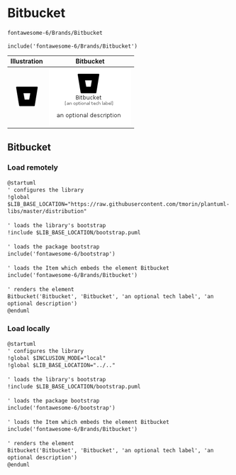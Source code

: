 # Bitbucket


```text
fontawesome-6/Brands/Bitbucket
```

```text
include('fontawesome-6/Brands/Bitbucket')
```



| Illustration | Bitbucket |
| :---: | :---: |
| ![illustration for Illustration](../../fontawesome-6/Brands/Bitbucket.png) | ![illustration for Bitbucket](../../fontawesome-6/Brands/Bitbucket.Local.png) |




## Bitbucket

### Load remotely
```plantuml
@startuml
' configures the library
!global $LIB_BASE_LOCATION="https://raw.githubusercontent.com/tmorin/plantuml-libs/master/distribution"

' loads the library's bootstrap
!include $LIB_BASE_LOCATION/bootstrap.puml

' loads the package bootstrap
include('fontawesome-6/bootstrap')

' loads the Item which embeds the element Bitbucket
include('fontawesome-6/Brands/Bitbucket')

' renders the element
Bitbucket('Bitbucket', 'Bitbucket', 'an optional tech label', 'an optional description')
@enduml
```

### Load locally
```plantuml
@startuml
' configures the library
!global $INCLUSION_MODE="local"
!global $LIB_BASE_LOCATION="../.."

' loads the library's bootstrap
!include $LIB_BASE_LOCATION/bootstrap.puml

' loads the package bootstrap
include('fontawesome-6/bootstrap')

' loads the Item which embeds the element Bitbucket
include('fontawesome-6/Brands/Bitbucket')

' renders the element
Bitbucket('Bitbucket', 'Bitbucket', 'an optional tech label', 'an optional description')
@enduml
```


